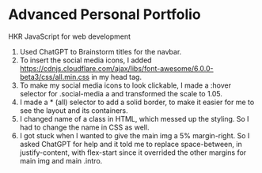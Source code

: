 # Advanced Personal Portfolio
 HKR JavaScript for web development
1. Used ChatGPT to Brainstorm titles for the navbar.
2. To insert the social media icons, I added https://cdnjs.cloudflare.com/ajax/libs/font-awesome/6.0.0-beta3/css/all.min.css in my head tag. 
3. To make my social media icons to look clickable, I made a :hover selector for .social-media a and transformed the scale to 1.05.
4. I made a * (all) selector to add a solid border, to make it easier for me to see the layout and its containers.
5. I changed name of a class in HTML, which messed up the styling. So I had to change the name in CSS as well. 
6. I got stuck when I wanted to give the main img a 5% margin-right. So I asked ChatGPT for help and it told me to replace space-between, in justify-content, with flex-start since it overrided the other margins for main img and main .intro.